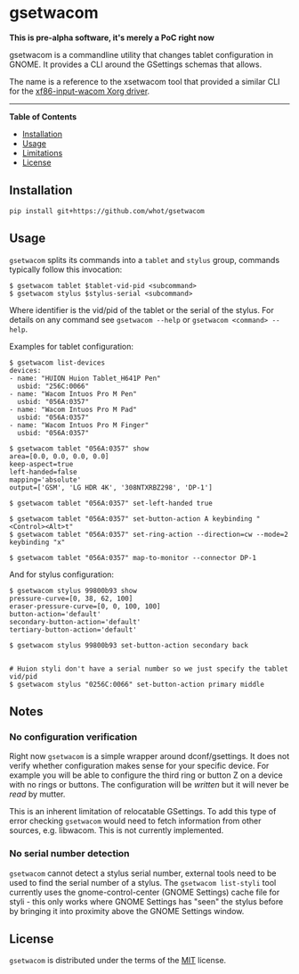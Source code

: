 # gsetwacom

**This is pre-alpha software, it's merely a PoC right now**

gsetwacom is a commandline utility that changes tablet configuration in
GNOME. It provides a CLI around the GSettings schemas that allows.

The name is a reference to the xsetwacom tool that provided a similar CLI
for the [xf86-input-wacom Xorg driver](https://github.com/linuxwacom/xf86-input-wacom).

-----

**Table of Contents**

- [Installation](#installation)
- [Usage](#usage)
- [Limitations](#notes)
- [License](#license)

## Installation

```console
pip install git+https://github.com/whot/gsetwacom
```

## Usage

`gsetwacom` splits its commands into a `tablet` and `stylus` group, commands typically
follow this invocation:
```
$ gsetwacom tablet $tablet-vid-pid <subcommand>
$ gsetwacom stylus $stylus-serial <subcommand>
```
Where identifier is the vid/pid of the tablet or the serial of the stylus.
For details on any command see `gsetwacom --help` or `gsetwacom <command> --help`.

Examples for tablet configuration:
```
$ gsetwacom list-devices
devices:
- name: "HUION Huion Tablet_H641P Pen"
  usbid: "256C:0066"
- name: "Wacom Intuos Pro M Pen"
  usbid: "056A:0357"
- name: "Wacom Intuos Pro M Pad"
  usbid: "056A:0357"
- name: "Wacom Intuos Pro M Finger"
  usbid: "056A:0357"

$ gsetwacom tablet "056A:0357" show
area=[0.0, 0.0, 0.0, 0.0]
keep-aspect=true
left-handed=false
mapping='absolute'
output=['GSM', 'LG HDR 4K', '308NTXRBZ298', 'DP-1']

$ gsetwacom tablet "056A:0357" set-left-handed true

$ gsetwacom tablet "056A:0357" set-button-action A keybinding "<Control><Alt>t"
$ gsetwacom tablet "056A:0357" set-ring-action --direction=cw --mode=2 keybinding "x"

$ gsetwacom tablet "056A:0357" map-to-monitor --connector DP-1
```
And for stylus configuration:
```
$ gsetwacom stylus 99800b93 show
pressure-curve=[0, 38, 62, 100]
eraser-pressure-curve=[0, 0, 100, 100]
button-action='default'
secondary-button-action='default'
tertiary-button-action='default'

$ gsetwacom stylus 99800b93 set-button-action secondary back


# Huion styli don't have a serial number so we just specify the tablet vid/pid
$ gsetwacom stylus "0256C:0066" set-button-action primary middle
```

## Notes

### No configuration verification

Right now `gsetwacom` is a simple wrapper around dconf/gsettings. It does not verify whether
configuration makes sense for your specific device. For example you will be able to
configure the third ring or button Z on a device with no rings or buttons. The configuration
will be *written* but it will never be *read* by mutter.

This is an inherent limitation of relocatable GSettings. To add this type of error checking
`gsetwacom` would need to fetch information from other sources, e.g. libwacom. This is not
currently implemented.

### No serial number detection

`gsetwacom` cannot detect a stylus serial number, external tools need to be used to
find the serial number of a stylus. The `gsetwacom list-styli` tool currently uses
the gnome-control-center (GNOME Settings) cache file for styli - this only works
where GNOME Settings has "seen" the stylus before by bringing it into proximity
above the GNOME Settings window.

## License

`gsetwacom` is distributed under the terms of the [MIT](https://spdx.org/licenses/MIT.html) license.
